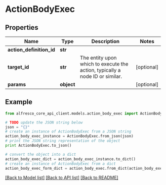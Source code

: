 # ActionBodyExec


## Properties
Name | Type | Description | Notes
------------ | ------------- | ------------- | -------------
**action_definition_id** | **str** |  | 
**target_id** | **str** | The entity upon which to execute the action, typically a node ID or similar. | [optional] 
**params** | **object** |  | [optional] 

## Example

```python
from alfresco_core_api_client.models.action_body_exec import ActionBodyExec

# TODO update the JSON string below
json = "{}"
# create an instance of ActionBodyExec from a JSON string
action_body_exec_instance = ActionBodyExec.from_json(json)
# print the JSON string representation of the object
print ActionBodyExec.to_json()

# convert the object into a dict
action_body_exec_dict = action_body_exec_instance.to_dict()
# create an instance of ActionBodyExec from a dict
action_body_exec_form_dict = action_body_exec.from_dict(action_body_exec_dict)
```
[[Back to Model list]](../README.md#documentation-for-models) [[Back to API list]](../README.md#documentation-for-api-endpoints) [[Back to README]](../README.md)


